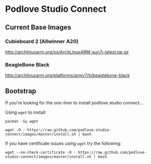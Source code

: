 # Podlove Studio Connect

## Current Base Images

### Cubieboard 2 (Allwinner A20)

http://archlinuxarm.org/os/ArchLinuxARM-sun7i-latest.tar.gz

### BeagleBone Black

http://archlinuxarm.org/platforms/armv7/ti/beaglebone-black

## Bootstrap

If you're looking for the *one-liner* to install podlove studio connect...


Using ``wget`` to install:

```pacman -Sy wget```

```wget -O - https://raw.github.com/podlove-studio-connect/images/master/install.sh | bash```


If you have certificate issues using ``wget`` try the following:

```wget --no-check-certificate -O - https://raw.github.com/podlove-studio-connect/images/master/install.sh | bash```
